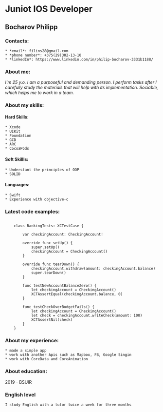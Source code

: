 # Juniot IOS Developer

## Bocharov Philipp

### Contacts:
	* *email*: filins28@gmail.com
	* *phone number*: +375(29)302-13-10
	* *linkedIn*: https://www.linkedin.com/in/philip-bocharov-3331b1188/


### About me:
*I'm 25 y.o. I am a purposeful and demanding person. I perform tasks after I carefully study the materials that will help with its implementation.
Sociable, which helps me to work in a team.*

### About my skills:
#### Hard Skills:
	* Xcode
	* UIKit
	* Foundation
	* GCD
	* ARC
	* CocoaPods

#### Soft Skillls:
	* Understant the principles of OOP
	* SOLID

#### Languages:
	* Swift
	* Experience with objective-c

### Latest code examples:
```

	class BankingTests: XCTestCase {

  		var checkingAccount: CheckingAccount!
  
  		override func setUp() {
    		super.setUp()
    		checkingAccount = CheckingAccount()
 		}

  		override func tearDown() {
    		checkingAccount.withdraw(amount: checkingAccount.balance)
    		super.tearDown()
  		}

  		func testNewAccountBalanceZero() {
    		let checkingAccount = CheckingAccount()
    		XCTAssertEqual(checkingAccount.balance, 0)
  		}

  		func testCheckOverBudgetFails() {
    		let checkingAccount = CheckingAccount()
    		let check = checkingAccount.writeCheck(amount: 100)
    		XCTAssertNil(check)
  		}
	}
```


### About my experience:
	* made a simple app
	* work with another Apis such as Mapbox, FB, Google Singin
	* work with CoreData and CoreAnimation

### About education: 
2019 - BSUIR

### English level
	I study English with a tutor twice a week for three months

